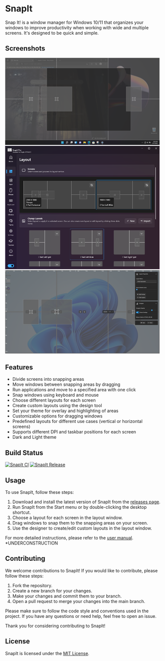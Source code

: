 # SnapIt
Snap It! is a window manager for Windows 10/11 that organizes your windows to improve productivity when working with wide and multiple screens. It's designed to be quick and simple.

## Screenshots
<img src="/documents/00.png" alt="Usage" width="500">
<img src="/documents/1.png" alt="Layouts" width="500">
<img src="/documents/0.png" alt="Designer" width="500">

## Features
- Divide screens into snapping areas
- Move windows between snapping areas by dragging
- Run applications and move to a specified area with one click
- Snap windows using keyboard and mouse
- Choose different layouts for each screen
- Create custom layouts using the design tool
- Set your theme for overlay and highlighting of areas
- Customizable options for dragging windows
- Predefined layouts for different use cases (vertical or horizontal screens)
- Supports different DPI and taskbar positions for each screen
- Dark and Light theme

## Build Status
[![SnapIt CI](https://github.com/enginkirmaci/SnapIt/actions/workflows/SnapIt-CI.yml/badge.svg)](https://github.com/enginkirmaci/SnapIt/actions/workflows/SnapIt-CI.yml)
[![SnapIt Release](https://github.com/enginkirmaci/SnapIt/actions/workflows/snapit-release.yml/badge.svg)](https://github.com/enginkirmaci/SnapIt/actions/workflows/snapit-release.yml)

## Usage
To use SnapIt, follow these steps:
1. Download and install the latest version of SnapIt from the [releases page](https://github.com/enginkirmaci/SnapIt/releases).
2. Run SnapIt from the Start menu or by double-clicking the desktop shortcut.
3. Choose a layout for each screen in the layout window.
4. Drag windows to snap them to the snapping areas on your screen.
5. Use the designer to create/edit custom layouts in the layout window.

For more detailed instructions, please refer to the [user manual](https://github.com/enginkirmaci/SnapIt/wiki/User-Manual). *UNDERCONSTRUCTION

## Contributing
We welcome contributions to SnapIt! If you would like to contribute, please follow these steps:
1. Fork the repository.
2. Create a new branch for your changes.
3. Make your changes and commit them to your branch.
4. Open a pull request to merge your changes into the main branch.

Please make sure to follow the code style and conventions used in the project. If you have any questions or need help, feel free to open an issue.

Thank you for considering contributing to SnapIt!

## License
SnapIt is licensed under the [MIT License](LICENSE).
